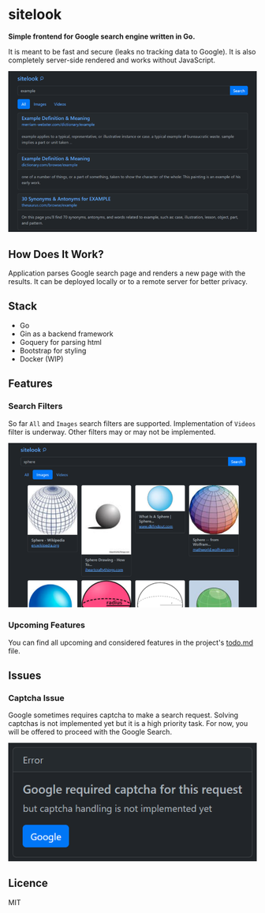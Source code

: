 # sitelook

**Simple frontend for Google search engine written in Go.**

It is meant to be fast and secure (leaks no tracking data to Google). It is also completely server-side rendered and works without JavaScript.

![thumbnail](dev/thumbnail.png)

## How Does It Work?

Application parses Google search page and renders a new page with the results. It can be deployed locally or to a remote server for better privacy.

## Stack

-   Go
-   Gin as a backend framework
-   Goquery for parsing html
-   Bootstrap for styling
-   Docker (WIP)

## Features

### Search Filters

So far `All` and `Images` search filters are supported. Implementation of `Videos` filter is underway. Other filters may or may not be implemented.

![image-search-example](dev/image-search-example.png)

### Upcoming Features

You can find all upcoming and considered features in the project's [todo.md](dev/todo.md) file.

## Issues

### Captcha Issue

Google sometimes requires captcha to make a search request. Solving captchas is not implemented yet but it is a high priority task. For now, you will be offered to proceed with the Google Search.

![captcha-error-example](dev/captcha-error-example.png)

## Licence

MIT
